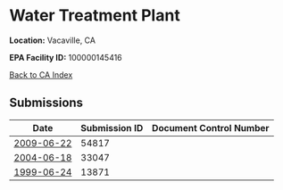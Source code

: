 # Water Treatment Plant

**Location:** Vacaville, CA

**EPA Facility ID:** 100000145416

[Back to CA Index](../../index.md)

## Submissions

| Date | Submission ID | Document Control Number |
|------|--------------|-------------------------|
| [2009-06-22](submissions/54817.md) | 54817 |  |
| [2004-06-18](submissions/33047.md) | 33047 |  |
| [1999-06-24](submissions/13871.md) | 13871 |  |
